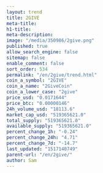 ```yaml
---
layout: trend
title: 2GIVE
meta-title: 
h1-title: 
meta-description: 
image: "/media/350986/2give.png"
published: true
allow_search_engine: false
sitemap: false
enable_comment: false
sort_order: 534
permalink: "/en/2give/trend.html"
coin_a_symbol: "2GIVE"
coin_a_name: "2GiveCoin"
coin_a_lower_case: "2give"
price_usd: "0.0171644"
price_btc: "0.00000146"
24h_volume_usd: "18113.6"
market_cap_usd: "519365621.0"
total_supply: "519365621.0"
available_supply: "519365621.0"
percent_change_1h: "-0.24"
percent_change_24h: "4.71"
percent_change_7d: "-14.7"
last_updated: "1517140749"
parent-url: "/en/2give/"
author: Sam
---
```



